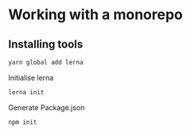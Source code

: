 # Working with a monorepo

## Installing tools

```bash
yarn global add lerna
```

Initialise lerna
```bash
lerna init
```

Generate Package.json
```bash
npm init
```

